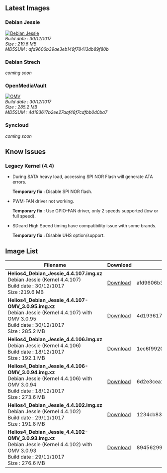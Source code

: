## Latest  Images

### Debian Jessie

[![Debian Jessie](/img/os/debian2.png)](https://cdn.kobol.io/files/Helios4_Debian_Jessie_4.4.107.img.xz)<br>
*Build date : 30/12/1017<br>
Size : 219.6 MB<br>
MD5SUM : afd9606b39ae3eb149f78413db89f80b*

### Debian Strech

*coming soon*

### OpenMediaVault

[![OMV](/img/os/omv.png)](https://cdn.kobol.io/files/Helios4_Debian_Jessie_4.4.107-OMV_3.0.95.img.xz)<br>
*Build date : 30/12/1017<br>
Size : 285.2 MB<br>
MD5SUM : 4d193617b2ee27aaf48f7cdfbb0d0ba7*

### Syncloud

*coming soon*

## Know Issues

### Legacy Kernel (4.4)

- During SATA heavy load, accessing SPI NOR Flash will generate ATA errors.

    **Temporary fix :** Disable SPI NOR flash.

- PWM-FAN driver not working.

    **Temporary fix :** Use GPIO-FAN driver, only 2 speeds supported (low or full speed).

- SDcard High Speed timing have compatibility issue with some brands.

    **Temporary fix :** Disable UHS option/support.


## Image List

Filename | Download | MD5
---------|----------|----
**Helios4_Debian_Jessie_4.4.107.img.xz**<br>Debian Jessie (Kernel 4.4.107)<br>Build date : 30/12/1017<br>Size :219.6 MB|[Download](https://cdn.kobol.io/files/Helios4_Debian_Jessie_4.4.107.img.xz)|afd9606b39ae3eb149f78413db89f80b
**Helios4_Debian_Jessie_4.4.107-OMV_3.0.95.img.xz**<br>Debian Jessie (Kernel 4.4.107) with OMV 3.0.95<br>Build date : 30/12/1017<br>Size : 285.2 MB|[Download](https://cdn.kobol.io/files/Helios4_Debian_Jessie_4.4.107-OMV_3.0.95.img.xz)|4d193617b2ee27aaf48f7cdfbb0d0ba7
**Helios4_Debian_Jessie_4.4.106.img.xz**<br>Debian Jessie (Kernel 4.4.106)<br>Build date : 18/12/1017<br>Size : 192.1 MB|[Download](https://cdn.kobol.io/files/Helios4_Debian_Jessie_4.4.106.img.xz)|1ec6f992077b821f7078af496dae02a7
**Helios4_Debian_Jessie_4.4.106-OMV_3.0.94.img.xz**<br>Debian Jessie (Kernel 4.4.106) with OMV 3.0.94<br>Build date : 18/12/1017<br>Size : 273.6 MB|[Download](https://cdn.kobol.io/files/Helios4_Debian_Jessie_4.4.106-OMV_3.0.94.img.xz)|6d2e3cea12c2e4091de6cfac24daa9fc
**Helios4_Debian_Jessie_4.4.102.img.xz**<br>Debian Jessie (Kernel 4.4.102)<br>Build date : 29/11/1017<br>Size : 191.8 MB|[Download](https://cdn.kobol.io/files/Helios4_Debian_Jessie_4.4.102.img.xz)|1234cb83398b3a2b1aa796f607d36a7b
**Helios4_Debian_Jessie_4.4.102-OMV_3.0.93.img.xz**<br>Debian Jessie (Kernel 4.4.102) with OMV 3.0.93<br>Build date : 29/11/1017<br>Size : 276.6 MB|[Download](https://cdn.kobol.io/files/Helios4_Debian_Jessie_4.4.102-OMV_3.0.93.img.xz)|89456299a548003d77ff3737db5b2a86

